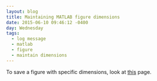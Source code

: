 ```yaml
---
layout: blog
title: Maintaining MATLAB figure dimensions
date: 2015-06-10 09:46:12 -0400
day: Wednesday
tags:
  - log message
  - matlab
  - figure
  - maintain dimensions
---
```


To save a figure with specific dimensions, look at [this](http://www.mathworks.com/help/matlab/creating_plots/save-figure-at-specific-size-and-resolution.html) page.
